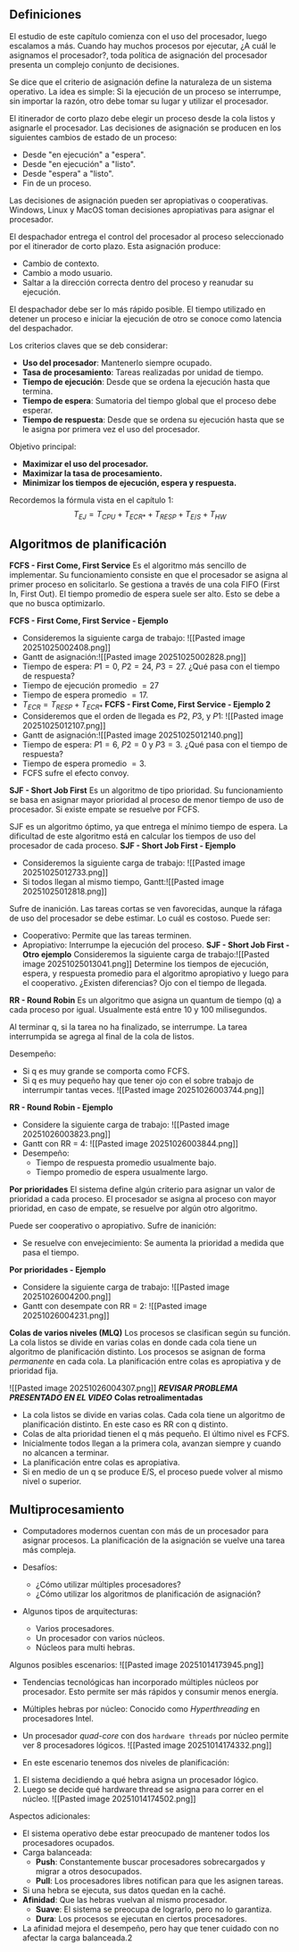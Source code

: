 ## Definiciones
El estudio de este capítulo comienza con el uso del procesador, luego escalamos a más. Cuando hay muchos procesos por ejecutar, ¿A cuál le asignamos el procesador?, toda política de asignación del procesador presenta un complejo conjunto de decisiones. 

Se dice que el criterio de asignación define la naturaleza de un sistema operativo. La idea es simple: Si la ejecución de un proceso se interrumpe, sin importar la razón, otro debe tomar su lugar y utilizar el procesador.

El itinerador de corto plazo debe elegir un proceso desde la cola listos y asignarle el procesador. Las decisiones de asignación se producen en los siguientes cambios de estado de un proceso:
- Desde "en ejecución" a "espera".
- Desde "en ejecución" a "listo".
- Desde "espera" a "listo".
- Fin de un proceso.

Las decisiones de asignación pueden ser apropiativas o cooperativas. Windows, Linux y MacOS toman decisiones apropiativas para asignar el procesador.

El despachador entrega el control del procesador al proceso seleccionado por el itinerador de corto plazo. Esta asignación produce:
- Cambio de contexto.
- Cambio a modo usuario.
- Saltar a la dirección correcta dentro del proceso y reanudar su ejecución.

El despachador debe ser lo más rápido posible. El tiempo utilizado en detener un proceso e iniciar la ejecución de otro se conoce como latencia del despachador.

Los criterios claves que se deb considerar:
- **Uso del procesador**: Mantenerlo siempre ocupado.
- **Tasa de procesamiento**: Tareas realizadas por unidad de tiempo.
- **Tiempo de ejecución**: Desde que se ordena la ejecución hasta que termina.
- **Tiempo de espera**: Sumatoria del tiempo global que el proceso debe esperar.
- **Tiempo de respuesta**: Desde que se ordena su ejecución hasta que se le asigna por primera vez el uso del procesador.

Objetivo principal:
- **Maximizar el uso del procesador.**
- **Maximizar la tasa de procesamiento.**
- **Minimizar los tiempos de ejecución, espera y respuesta.**

Recordemos la fórmula vista en el capítulo 1: $$T_{EJ}=T_{CPU}+T_{ECR*}+T_{RESP}+T_{E/S}+T_{HW}$$
## Algoritmos de planificación
**FCFS - First Come, First Service**
Es el algoritmo más sencillo de implementar. Su funcionamiento consiste en que el procesador se asigna al primer proceso en solicitarlo. Se gestiona a través de una cola FIFO (First In, First Out). El tiempo promedio de espera suele ser alto. Esto se debe a que no busca optimizarlo.

**FCFS - First Come, First Service - Ejemplo**
- Consideremos la siguiente carga de trabajo:                       ![[Pasted image 20251025002408.png]]
- Gantt de asignación:![[Pasted image 20251025002828.png]]
- Tiempo de espera: $P1 = 0$, $P2 = 24$, $P3 = 27$. ¿Qué pasa con el tiempo de respuesta?
- Tiempo de ejecución promedio $=27$
- Tiempo de espera promedio $= 17$.
- $T_{ECR} = T_{RESP}+T_{ECR*}$
**FCFS - First Come, First Service - Ejemplo 2**
- Consideremos que el orden de llegada es $P2$, $P3$, y $P1$:                                   ![[Pasted image 20251025012107.png]]
- Gantt de asignación:![[Pasted image 20251025012140.png]]
- Tiempo de espera: $P1=6$, $P2=0$ y $P3 = 3$. ¿Qué pasa con el tiempo de respuesta?
- Tiempo de espera promedio $=3$.
- FCFS sufre el efecto convoy.

**SJF - Short Job First**
Es un algoritmo de tipo prioridad. Su funcionamiento se basa en asignar mayor prioridad al proceso de menor tiempo de uso de procesador. Si existe empate se resuelve por FCFS.

SJF es un algoritmo óptimo, ya que entrega el mínimo tiempo de espera. La dificultad de este algoritmo está en calcular los tiempos de uso del procesador de cada proceso.
**SJF - Short Job First - Ejemplo**
- Consideremos la siguiente carga de trabajo:                               ![[Pasted image 20251025012733.png]]
- Si todos llegan al mismo tiempo, Gantt:![[Pasted image 20251025012818.png]]

Sufre de inanición. Las tareas cortas se ven favorecidas, aunque la ráfaga de uso del procesador se debe estimar. Lo cuál es costoso. Puede ser:
- Cooperativo: Permite que las tareas terminen.
- Apropiativo: Interrumpe la ejecución del proceso.
**SJF - Short Job First - Otro ejemplo**
Consideremos la siguiente carga de trabajo:![[Pasted image 20251025013041.png]]
Determine los tiempos de ejecución, espera, y respuesta promedio para el algoritmo apropiativo y luego para el cooperativo. ¿Existen diferencias? Ojo con el tiempo de llegada.

**RR - Round Robin**
Es un algoritmo que asigna un quantum de tiempo (q) a cada proceso por igual. Usualmente está entre 10 y 100 milisegundos. 

Al terminar q, si la tarea no ha finalizado, se interrumpe. La tarea interrumpida se agrega al final de la cola de listos.

Desempeño:
- Si q es muy grande se comporta como FCFS.
- Si q es muy pequeño hay que tener ojo con el sobre trabajo de interrumpir tantas veces.
![[Pasted image 20251026003744.png]]

**RR - Round Robin - Ejemplo**
- Considere la siguiente carga de trabajo:                                                        ![[Pasted image 20251026003823.png]]
- Gantt con RR = 4:                    ![[Pasted image 20251026003844.png]]
- Desempeño:
	- Tiempo de respuesta promedio usualmente bajo.
	- Tiempo promedio de espera usualmente largo.

**Por prioridades**
El sistema define algún criterio para asignar un valor de prioridad a cada proceso. El procesador se asigna al proceso con mayor prioridad, en caso de empate, se resuelve por algún otro algoritmo.

Puede ser cooperativo o apropiativo. Sufre de inanición:
- Se resuelve con envejecimiento: Se aumenta la prioridad a medida que pasa el tiempo.

**Por prioridades - Ejemplo**
- Considere la siguiente carga de trabajo:                        ![[Pasted image 20251026004200.png]]
- Gantt con desempate con RR = 2:                            ![[Pasted image 20251026004231.png]]

**Colas de varios niveles (MLQ)**
Los procesos se clasifican según su función. La cola listos se divide en varias colas en donde cada cola tiene un algoritmo de planificación distinto. Los procesos se asignan de forma *permanente* en cada cola. La planificación entre colas es apropiativa y de prioridad fija.

![[Pasted image 20251026004307.png]]
***REVISAR PROBLEMA PRESENTADO EN EL VIDEO***
**Colas retroalimentadas**
- La cola listos se divide en varias colas. Cada cola tiene un algoritmo de planificación distinto. En este caso es RR con q distinto.
- Colas de alta prioridad tienen el q más pequeño. El último nivel es FCFS.
- Inicialmente todos llegan a la primera cola, avanzan siempre y cuando no alcancen a terminar.
- La planificación entre colas es apropiativa.
- Si en medio de un q se produce E/S, el proceso puede volver al mismo nivel o superior.
## Multiprocesamiento
- Computadores modernos cuentan con más de un procesador para asignar procesos. La planificación de la asignación se vuelve una tarea más compleja.
- Desafíos:
	- ¿Cómo utilizar múltiples procesadores?
	- ¿Cómo utilizar los algoritmos de planificación de asignación?

- Algunos tipos de arquitecturas:
	- Varios procesadores.
	- Un procesador con varios núcleos.
	- Núcleos para multi hebras.

Algunos posibles escenarios:
![[Pasted image 20251014173945.png]]

- Tendencias tecnológicas han incorporado múltiples núcleos por procesador. Esto permite ser más rápidos y consumir menos energía.
- Múltiples hebras por núcleo: Conocido como *Hyperthreading* en procesadores Intel.
- Un procesador *quad-core* con dos `hardware threads` por núcleo permite ver 8  procesadores lógicos.
![[Pasted image 20251014174332.png]]

- En este escenario tenemos dos niveles de planificación:
1. El sistema decidiendo a qué hebra asigna un procesador lógico.
2. Luego se decide qué hardware thread se asigna para correr en el núcleo.
![[Pasted image 20251014174502.png]]

Aspectos adicionales:
- El sistema operativo debe estar preocupado de mantener todos los procesadores ocupados.
- Carga balanceada:
	- **Push**: Constantemente buscar procesadores sobrecargados y migrar a otros desocupados.
	- **Pull**: Los procesadores libres notifican para que les asignen tareas.
- Si una hebra se ejecuta, sus datos quedan en la caché.
- **Afinidad**: Que las hebras vuelvan al mismo procesador.
	- **Suave**: El sistema se preocupa de lograrlo, pero no lo garantiza.
	- **Dura**: Los procesos se ejecutan en ciertos procesadores.
- La afinidad mejora el desempeño, pero hay que tener cuidado con no afectar la carga balanceada.2